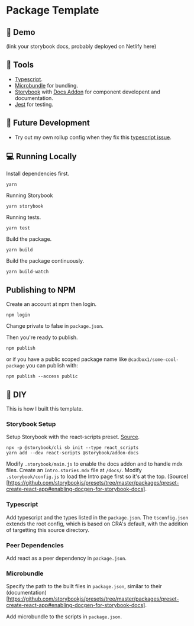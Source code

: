 # Package Template

## 🚀 Demo

(link your storybook docs, probably deployed on Netlify here)

## 🔧 Tools

- [Typescript](https://www.typescriptlang.org/).
- [Microbundle](https://github.com/developit/microbundle) for bundling.
- [Storybook](https://github.com/storybookjs/presets/tree/master/packages/preset-create-react-app) with [Docs Addon](https://github.com/storybookjs/storybook/tree/master/addons/docs) for component developent and documentation.
- [Jest](https://create-react-app.dev/docs/running-tests/) for testing.

## 🔮 Future Development

- Try out my own rollup config when they fix this [typescript issue](https://github.com/rollup/plugins/issues/287).

## 💻 Running Locally

Install dependencies first.

```
yarn
```

Running Storybook

```
yarn storybook
```

Running tests.

```
yarn test
```

Build the package.

```
yarn build
```

Build the package continuously.

```
yarn build-watch
```

## Publishing to NPM

Create an account at npm then login.

```
npm login
```

Change private to false in `package.json`.

Then you're ready to publish.

```
npm publish
```

or if you have a public scoped package name like `@cadbox1/some-cool-package` you can publish with:

```
npm publish --access public
```

## 🔨 DIY

This is how I built this template.

### Storybook Setup

Setup Storybook with the react-scripts preset. [Source](https://storybook.js.org/docs/guides/guide-react/).

```
npx -p @storybook/cli sb init --type react_scripts
yarn add --dev react-scripts @storybook/addon-docs
```

Modify `.storybook/main.js` to enable the docs addon and to handle mdx files.
Create an `Intro.stories.mdx` file at `/docs/`.
Modify `.storybook/config.js` to load the Intro page first so it's at the top.
(Source)[https://github.com/storybookjs/presets/tree/master/packages/preset-create-react-app#enabling-docgen-for-storybook-docs].

### Typescript

Add typescript and the types listed in the `package.json`.
The `tsconfig.json` extends the root config, which is based on CRA's default, with the addition of targetting this source directory.

### Peer Dependencies

Add react as a peer dependency in `package.json`.

### Microbundle

Specify the path to the built files in `package.json`, similar to their (documentation)[https://github.com/storybookjs/presets/tree/master/packages/preset-create-react-app#enabling-docgen-for-storybook-docs].

Add microbundle to the scripts in `package.json`.
